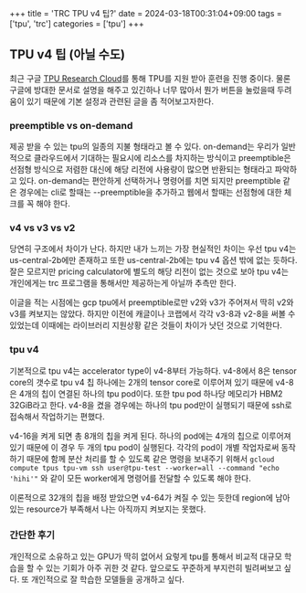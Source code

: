 +++
title = 'TRC TPU v4 팁?'
date = 2024-03-18T00:31:04+09:00
tags = ['tpu', 'trc']
categories = ['tpu']
+++

## TPU v4 팁 (아닐 수도)

최근 구글 [TPU Research Cloud](https://sites.research.google/trc/about/)를 통해 TPU를 지원 받아 훈련을 진행 중이다.
물론 구글에 방대한 문서로 설명을 해주고 있긴하나 너무 많아서 뭔가 버튼을 눌렀을때 두려움이 있기 때문에 기본 설정과 관련된 글을 좀 적어보고자한다.

### preemptible vs on-demand

제공 받을 수 있는 tpu의 일종의 지불 형태라고 볼 수 있다. on-demand는 우리가 일반적으로 클라우드에서 기대하는 필요시에 리소스를 차지하는 방식이고 preemptible은 선점형 방식으로 저렴한 대신에 해당 리전에 사용량이 많으면 반환되는 형태라고 파악하고 있다. on-demand는 편안하게 선택하거나 명령어를 치면 되지만 preemptible 같은 경우에는 cli로 할때는 --preemptible을 추가하고 웹에서 할때는 선점형에 대한 체크를 꼭 해야 한다.

### v4 vs v3 vs v2

당연히 구조에서 차이가 난다. 하지만 내가 느끼는 가장 현실적인 차이는 우선 tpu v4는 us-central-2b에만 존재하고 또한 us-central-2b에는 tpu v4 옵션 밖에 없는 듯하다. 잘은 모르지만 pricing calculator에 별도의 해당 리전이 없는 것으로 보아 tpu v4는 개인에게는 trc 프로그램을 통해서만 제공하는게 아닐까 추측만 한다.

이글을 적는 시점에는 gcp tpu에서 preemptible로만 v2와 v3가 주어져서 딱히 v2와 v3를 켜보지는 않았다. 하지만 이전에 캐글이나 코랩에서 각각 v3-8과 v2-8을 써볼 수 있었는데 이때에는 라이브러리 지원상황 같은 것들이 차이가 낫던 것으로 기억한다.

### tpu v4

기본적으로 tpu v4는 accelerator type이 v4-8부터 가능하다. v4-8에서 8은 tensor core의 갯수로 tpu v4 칩 하나에는 2개의 tensor core로 이루어져 있기 때문에 v4-8은 4개의 칩이 연결된 하나의 tpu pod이다. 또한 tpu pod 하나당 메모리가 HBM2 32GiB라고 한다. v4-8을 켰을 경우에는 하나의 tpu pod만이 실행되기 때문에 ssh로 접속해서 작업하기는 편했다.

v4-16을 켜게 되면 총 8개의 칩을 켜게 된다. 하나의 pod에는 4개의 칩으로 이루어져 있기 때문에 이 경우 두 개의 tpu pod이 실행된다. 각각의 pod이 개별 작업자로써 동작하기 때문에 함께 분산 처리를 할 수 있도록 같은 명령을 보내주기 위해서 `gcloud compute tpus tpu-vm ssh user@tpu-test --worker=all --command "echo 'hihi'"` 와 같이 모든 worker에게 명령어를 전달할 수 있도록 해야 한다.

이론적으로 32개의 칩을 배정 받았으면 v4-64가 켜질 수 있는 듯한데 region에 남아있는 resource가 부족해서 나는 아직까지 켜보지는 못했다.

### 간단한 후기

개인적으로 소유하고 있는 GPU가 딱히 없어서 요렇게 tpu를 통해서 비교적 대규모 학습을 할 수 있는 기회가 아주 귀한 것 같다. 앞으로도 꾸준하게 부지런히 빌려써보고 싶다. 또 개인적으로 잘 학습한 모델들을 공개하고 싶다.
